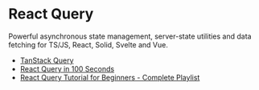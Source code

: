 # React Query

Powerful asynchronous state management, server-state utilities and data fetching for TS/JS, React, Solid, Svelte and Vue.

- [TanStack Query](https://github.com/TanStack/query)
- [React Query in 100 Seconds](https://www.youtube.com/watch?v=novnyCaa7To)
- [React Query Tutorial for Beginners - Complete Playlist](https://www.youtube.com/playlist?list=PLC3y8-rFHvwjTELCrPrcZlo6blLBUspd2)
